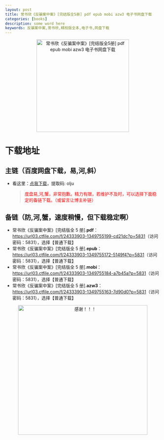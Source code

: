 ```yaml
---
layout: post
title: 常书欣《反骗案中案》[完结版全5册] pdf epub mobi azw3 电子书网盘下载
categories: [books]
description: some word here
keywords: 反骗案中案,常书欣,精校版全本,电子书,网盘下载
---
```


<div align="center"><img src="https://qweree.cn/wp-content/uploads/2024/08/fan-pian-an-zhong-an.jpg" alt="常书欣《反骗案中案》[完结版全5册] pdf epub mobi azw3 电子书网盘下载" width="300px" height="auto"></div>

# 下载地址

## 主链（百度网盘下载，易,河,斜）

- 看这里：[点我下载](https://pan.baidu.com/s/1iMXUbSbtZQZjDcqDmnWUyw?pwd=olju)，提取码: olju

  > <p style="color:red" >度盘易,河,蟹，非常抱歉。精力有限，若维护不及时，可以选择下面稳定的备链下载。（或留言让博主补链）</p>

## 备链（防,河,蟹，速度稍慢，但下载稳定啊）

- 常书欣《反骗案中案》[完结版全 5 册].**pdf**：<https://url03.ctfile.com/f/24333903-1349755199-cd21dc?p=5831>（访问密码：5831），选择【普通下载】
- 常书欣《反骗案中案》[完结版全 5 册].**epub**：<https://url03.ctfile.com/f/24333903-1349755172-5149f4?p=5831>（访问密码：5831），选择【普通下载】
- 常书欣《反骗案中案》[完结版全 5 册].**mobi**：<https://url03.ctfile.com/f/24333903-1349755184-a7b45a?p=5831>（访问密码：5831），选择【普通下载】
- 常书欣《反骗案中案》[完结版全 5 册].**azw3**：<https://url03.ctfile.com/f/24333903-1349755163-7d90d0?p=5831>（访问密码：5831），选择【普通下载】

<div align="center"><img src="https://pic.imgdb.cn/item/661246bf68eb935713c7f81c.gif" alt="感谢！！！" width="420px" height="auto"/></div>
